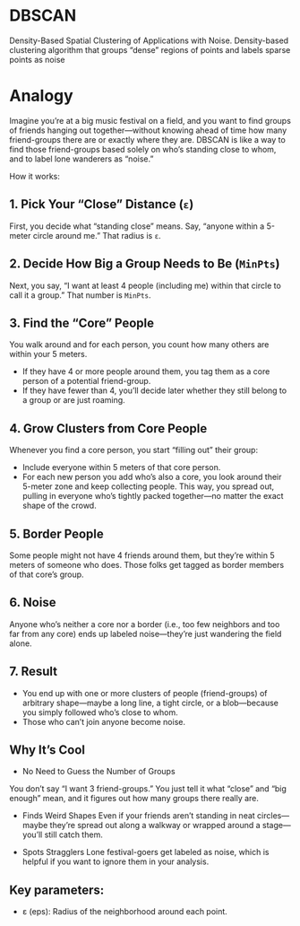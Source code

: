 # DBSCAN
Density-Based Spatial Clustering of Applications with Noise. Density-based clustering algorithm that groups “dense” regions of points and labels sparse points as noise

# Analogy
Imagine you’re at a big music festival on a field, and you want to find groups of friends hanging out together—without knowing ahead of time how many friend-groups there are or exactly where they are. DBSCAN is like a way to find those friend-groups based solely on who’s standing close to whom, and to label lone wanderers as “noise.”

How it works:

## 1. Pick Your “Close” Distance (`ε`)

First, you decide what “standing close” means. Say, “anyone within a 5-meter circle around me.” That radius is `ε`.

## 2. Decide How Big a Group Needs to Be (`MinPts`)

Next, you say, “I want at least 4 people (including me) within that circle to call it a group.” That number is `MinPts`.

## 3. Find the “Core” People

You walk around and for each person, you count how many others are within your 5 meters.
- If they have 4 or more people around them, you tag them as a core person of a potential friend-group.
- If they have fewer than 4, you’ll decide later whether they still belong to a group or are just roaming.

## 4. Grow Clusters from Core People

Whenever you find a core person, you start “filling out” their group:
- Include everyone within 5 meters of that core person.
- For each new person you add who’s also a core, you look around their 5-meter zone and keep collecting people. 
This way, you spread out, pulling in everyone who’s tightly packed together—no matter the exact shape of the crowd.

## 5. Border People

Some people might not have 4 friends around them, but they’re within 5 meters of someone who does. Those folks get tagged as border members of that core’s group.

## 6. Noise

Anyone who’s neither a core nor a border (i.e., too few neighbors and too far from any core) ends up labeled noise—they’re just wandering the field alone.

## 7. Result

- You end up with one or more clusters of people (friend-groups) of arbitrary shape—maybe a long line, a tight circle, or a blob—because you simply followed who’s close to whom.
- Those who can’t join anyone become noise.

## Why It’s Cool

- No Need to Guess the Number of Groups

You don’t say “I want 3 friend-groups.” You just tell it what “close” and “big enough” mean, and it figures out how many groups there really are.

- Finds Weird Shapes
Even if your friends aren’t standing in neat circles—maybe they’re spread out along a walkway or wrapped around a stage—you’ll still catch them.

- Spots Stragglers
Lone festival-goers get labeled as noise, which is helpful if you want to ignore them in your analysis.


## Key parameters:
- ε (eps): Radius of the neighborhood around each point.